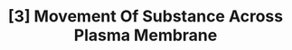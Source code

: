 ---
title: "[3] Movement Of Substance Across Plasma Membrane"
type: docs
prev: docs/ch02/unicellular/paramecium.md
next: docs/ch03/2-1-1
weight : 30000

---